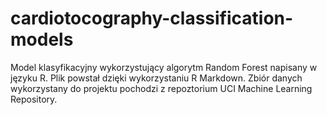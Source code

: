 # cardiotocography-classification-models
Model klasyfikacyjny wykorzystujący algorytm Random Forest napisany w języku R. Plik powstał dzięki wykorzystaniu R Markdown. Zbiór danych wykorzystany do projektu pochodzi z repoztorium UCI Machine Learning Repository.
